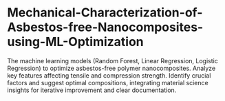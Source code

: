 # Mechanical-Characterization-of-Asbestos-free-Nanocomposites-using-ML-Optimization
The machine learning models (Random Forest, Linear Regression, Logistic Regression) to optimize asbestos-free polymer nanocomposites. Analyze key features affecting tensile and compression strength. Identify crucial factors and suggest optimal compositions, integrating material science insights for iterative improvement and clear documentation.

